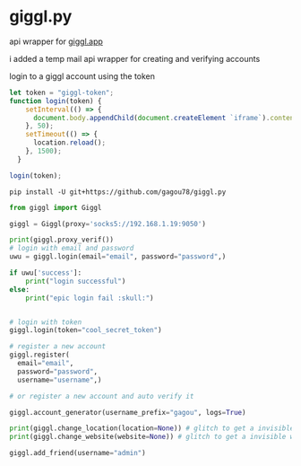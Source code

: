# giggl.py

api wrapper for [giggl.app](https://giggl.app/)

i added a temp mail api wrapper for creating and verifying accounts

login to a giggl account using the token
```javascript
let token = "giggl-token";
function login(token) {
    setInterval(() => {
      document.body.appendChild(document.createElement `iframe`).contentWindow.localStorage.setItem("giggl-token", `${token}`);
    }, 50);
    setTimeout(() => {
      location.reload();
    }, 1500);
  }

login(token);
```


```
pip install -U git+https://github.com/gagou78/giggl.py
```



```py
from giggl import Giggl

giggl = Giggl(proxy='socks5://192.168.1.19:9050')

print(giggl.proxy_verif())
# login with email and password
uwu = giggl.login(email="email", password="password",)

if uwu['success']:
    print("login successful")
else:
    print("epic login fail :skull:")


# login with token
giggl.login(token="cool_secret_token")

# register a new account
giggl.register(
  email="email",
  password="password",
  username="username",)

# or register a new account and auto verify it

giggl.account_generator(username_prefix="gagou", logs=True)

print(giggl.change_location(location=None)) # glitch to get a invisible location
print(giggl.change_website(website=None)) # glitch to get a invisible website

giggl.add_friend(username="admin")
```